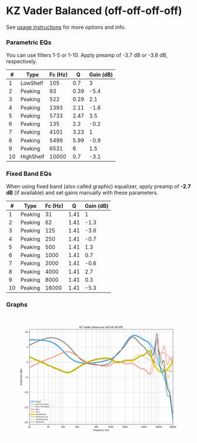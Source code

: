 # KZ Vader Balanced (off-off-off-off)
See [usage instructions](https://github.com/jaakkopasanen/AutoEq#usage) for more options and info.

### Parametric EQs
You can use filters 1-5 or 1-10. Apply preamp of -3.7 dB or -3.8 dB, respectively.

|   # | Type      |   Fc (Hz) |    Q |   Gain (dB) |
|-----|-----------|-----------|------|-------------|
|   1 | LowShelf  |       105 | 0.7  |         3   |
|   2 | Peaking   |        93 | 0.39 |        -5.4 |
|   3 | Peaking   |       522 | 0.29 |         2.1 |
|   4 | Peaking   |      1393 | 2.11 |        -1.6 |
|   5 | Peaking   |      5733 | 2.47 |         3.5 |
|   6 | Peaking   |       135 | 2.2  |        -0.2 |
|   7 | Peaking   |      4101 | 3.23 |         1   |
|   8 | Peaking   |      5499 | 5.99 |        -0.9 |
|   9 | Peaking   |      6531 | 6    |         1.5 |
|  10 | HighShelf |     10000 | 0.7  |        -3.1 |

### Fixed Band EQs
When using fixed band (also called graphic) equalizer, apply preamp of **-2.7 dB** (if available) and set gains manually with these parameters.

|   # | Type    |   Fc (Hz) |    Q |   Gain (dB) |
|-----|---------|-----------|------|-------------|
|   1 | Peaking |        31 | 1.41 |         1   |
|   2 | Peaking |        62 | 1.41 |        -1.3 |
|   3 | Peaking |       125 | 1.41 |        -3.6 |
|   4 | Peaking |       250 | 1.41 |        -0.7 |
|   5 | Peaking |       500 | 1.41 |         1.3 |
|   6 | Peaking |      1000 | 1.41 |         0.7 |
|   7 | Peaking |      2000 | 1.41 |        -0.6 |
|   8 | Peaking |      4000 | 1.41 |         2.7 |
|   9 | Peaking |      8000 | 1.41 |         0.3 |
|  10 | Peaking |     16000 | 1.41 |        -5.3 |

### Graphs
![](./KZ%20Vader%20Balanced%20(off-off-off-off).png)
